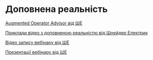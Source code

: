 # Доповнена реальність

[Augmented Operator Advisor від ШЕ](https://secureidentity.schneider-electric.com/identity/setup/secur/RemoteAccessAuthorizationPage.apexp?source=CAAAAXE6b1euME8wMUgwMDAwMDA0Qzk1AAAA3r-8VH9cbnxcSEuvvEnZ7pP8GXKSNOJIKPTkbF1Cb6wpD62RZFnxa6ENJ5k7vxl5CkWu1bubkgtnI5GqB8DooOA8oH8R1a2lfjbhHmuN3AijsxNTrXTFlbRVRx0AT23jeQf5SNKkIFWP4_x_cwWaXafuFdQFR_7BUAwpWLH3MRkHCam22ZihjcNUhWFXThGS4lJ0og0naxYZwnhKXu6eM1Sy0rOklDCOcMo5gmr61nteoBvz-5ZpMILtSi7XGRJSxDPr079joWIvYTZPi-nSYULxY6ZhAoq15bIZH35Q-SxafAClhnOEJOqgOr9cHLj4HXk8ERvx8P5eSpNZ7SWIEXT14hjBN3tCHU5NaGBo181tmduxCIe1OORAVPFZqI4bMh-_iVT0PXWz-NlmqN1dIoAZplW6X3b5T7l07b6YDqgZ6IFoUPQD50GzRg3pZi3_93aXig-kSCujcccmzjVicfFu_AMuepQWrOWX7KMDbQID1BPET7A_ncJ27ee-b0YZYKKA2INgQXfoJqNXT0vMfoXXtBP53hgGSCZuhaXbaZbUvoXtqhoX99nSjZa9tf9-K3EnP5AMzcZM7qYPA3naaKziYlxNRC1p5KebY-KgvxhL6RGF-TfkPnVt71t309rEcus0OBVYEooVPGuSbLBZ7gp-Ee6QX_qIF7-w7SahcnQjE16vpMVYzQ73gSws4_GahG7Iug270aIB-2wiS9lqxyYsr0aiwKpbj3FZp7SWEhyw&fbclid=IwAR2catLnTRF7YmyTAvkd_SHX1ThjYPhB0TPuaOH5620IGpZHxP6B-RXw2Bg)

[Приклади відео з доповненою реальністю від Шнейдер Електрик](https://schneider-electric.app.box.com/s/p7zvlaxg2pill62wgk4ci9u45aop3vxb)

[Відео запису вебінару від ШЕ](https://www.youtube.com/watch?v=U0lU035v4DE&feature=youtu.be)

[Презентації вебінару від ШЕ](https://schneider-electric.app.box.com/s/tks378c19w5mmgtftmkglpoxww3s9fjn)

